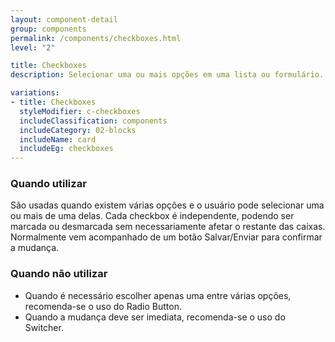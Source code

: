 ```yaml
---
layout: component-detail
group: components
permalink: /components/checkboxes.html
level: "2"

title: Checkboxes
description: Selecionar uma ou mais opções em uma lista ou formulário.

variations:
- title: Checkboxes
  styleModifier: c-checkboxes
  includeClassification: components
  includeCategory: 02-blocks
  includeName: card
  includeEg: checkboxes
---
```


### Quando utilizar
São usadas quando existem várias opções e o usuário pode selecionar uma ou mais de uma delas. Cada checkbox é independente, podendo ser marcada ou desmarcada sem necessariamente afetar o restante das caixas. Normalmente vem acompanhado de um botão Salvar/Enviar para confirmar a mudança.

### Quando não utilizar
- Quando é necessário escolher apenas uma entre várias opções, recomenda-se o uso do Radio Button.
- Quando a mudança deve ser imediata, recomenda-se o uso do Switcher.
